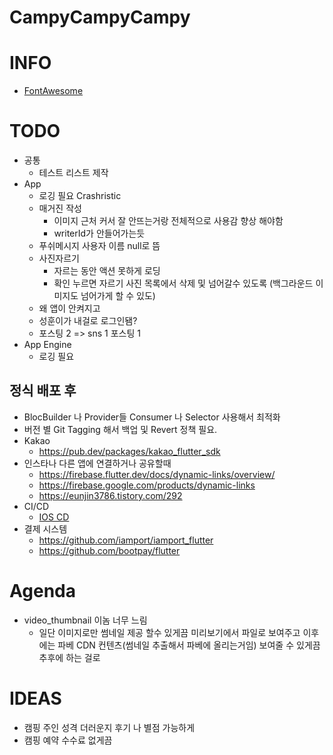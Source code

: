 # CampyCampyCampy


# INFO
* [FontAwesome](https://fontawesome.com/v5.15/icons?d=gallery&p=2)

# TODO
* 공통
  * 테스트 리스트 제작
* App
  * 로깅 필요 Crashristic
  * 매거진 작성
    * 이미지 근처 커서 잘 안뜨는거랑 전체적으로 사용감 향상 해야함
    * writerId가 안들어가는듯
  * 푸쉬메시지 사용자 이름 null로 뜸
  * 사진자르기
    * 자르는 동안 액션 못하게 로딩
    * 확인 누르면 자르기 사진 목록에서 삭제 및 넘어갈수 있도록 (백그라운드 이미지도 넘어가게 할 수 있도)
  * 왜 앱이 안켜지고
  * 성훈이가 내걸로 로그인됌?
  * 포스팅 2 => sns 1 포스팅 1
* App Engine
  * 로깅 필요

## 정식 배포 후
* BlocBuilder 나 Provider들 Consumer 나 Selector 사용해서 최적화
* 버전 별 Git Tagging 해서 백업 및 Revert 정책 필요.
* Kakao
  * https://pub.dev/packages/kakao_flutter_sdk
* 인스타나 다른 앱에 연결하거나 공유할때
  * https://firebase.flutter.dev/docs/dynamic-links/overview/
  * https://firebase.google.com/products/dynamic-links
  * https://eunjin3786.tistory.com/292
* CI/CD
  * [IOS CD](https://docs.github.com/en/actions/deployment/deploying-xcode-applications/installing-an-apple-certificate-on-macos-runners-for-xcode-development)
* 결제 시스템
  * https://github.com/iamport/iamport_flutter
  * https://github.com/bootpay/flutter


# Agenda
* video_thumbnail 이놈 너무 느림
  * 일단 이미지로만 썸네일 제공 할수 있게끔 미리보기에서 파일로 보여주고 이후에는 파베 CDN 컨텐츠(썸네일 추출해서 파베에 올리는거임) 보여줄 수 있게끔  추후에 하는 걸로


# IDEAS
* 캠핑 주인 성격 더러운지 후기 나 별점 가능하게
* 캠핑 예약 수수료 없게끔